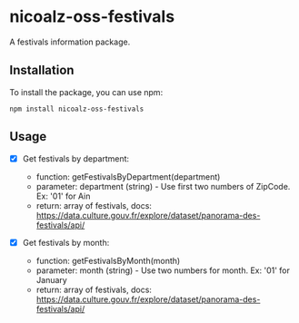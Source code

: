 # nicoalz-oss-festivals

A festivals information package.

## Installation

To install the package, you can use npm:

```shell
npm install nicoalz-oss-festivals
```

## Usage

- [x] Get festivals by department:
    - function: getFestivalsByDepartment(department)
    - parameter: department (string) - Use first two numbers of ZipCode. Ex: '01' for Ain
    - return: array of festivals, docs: https://data.culture.gouv.fr/explore/dataset/panorama-des-festivals/api/

- [x] Get festivals by month:
    - function: getFestivalsByMonth(month)
    - parameter: month (string) - Use two numbers for month. Ex: '01' for January
    - return: array of festivals, docs: https://data.culture.gouv.fr/explore/dataset/panorama-des-festivals/api/

